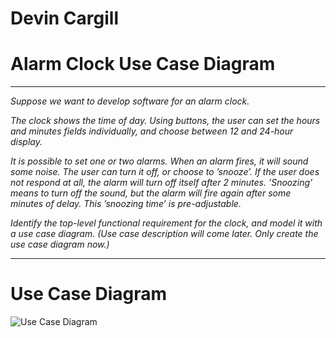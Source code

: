 # Devin Cargill
# Alarm Clock Use Case Diagram
---
*Suppose we want to develop software for an alarm clock.*

*The clock shows the time of day. Using buttons, the user can set the hours and minutes fields individually, and choose between 12 and 24-hour display.*

*It is possible to set one or two alarms. When an alarm fires, it will sound some noise. The user can turn it off, or choose to ’snooze’. If the user does not respond at all, the alarm will turn off itself after 2 minutes. ’Snoozing’ means to turn off the sound, but the alarm will fire again after some minutes of delay. This ’snoozing time’ is pre-adjustable.*

*Identify the top-level functional requirement for the clock, and model it with a use case diagram.  (Use case description will come later.  Only create the use case diagram now.)*

---
# Use Case Diagram
![Use Case Diagram](https://github.com/dcargs/Alarm-Clock/blob/feature/use_case_diagram/Alarm%20Clock%20Use%20Case%20Diagram%20(1).png "Alarm Clock Use Case Diagram")
